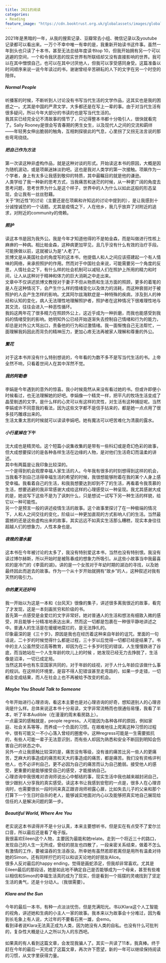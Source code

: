 ```yaml
---
title: 2021的阅读
categories:
- Reading
feature_image: "https://cdn.booktrust.org.uk/globalassets/images/global/stock-images/open-book-16x9.jpg?w=1200&h=675&quality=70&anchor=middlecenter"
---
```


2021年是黑暗的一年，从我的搜索记录、豆瓣常去小组、微信记录以及youtube记录都可以看出来。一万个不幸中唯一有幸的是，我重新开始读书这件事。虽然一年到头也只读了十本书，甚至无法总结年度读书top 10，但我开始拥有另一个可以逃避的空间，一个和令我厌恶的现实世界有所联结却又没有直接影响的世界。我可以在其中憎恨自己，也可以在其中讨厌他人，但我可以享受感同身受。这篇准备以时间顺序来说一说今年读过的书，谢谢曾经辛苦耕耘的人下的文字在另一个时空的陪伴。<br/>
##### Normal People
听播客的时候，不断听到人讨论没有书写当代生活的文学作品，这其实也是我的困惑之一。尤其是中国的严肃文学，大多都还是在写上一辈的事。由于对当代生活有很多疑问，所以今年大部分的书读的也是写当代生活的。<br/>
我其实已经完全记不清故事的情节了，只记得整本书都十分吸引人，很快就看完了。Sally Rooney是很会写青春期的男生女生，以及现代人之间的交流和羁绊——年轻男女伸出脆弱的触角，互相刺探彼此的气息，心里拐了又拐无法言说的那些弯弯绕绕。
##### 把自己作为方法
第一次读这种非虚构作品，就是这种对谈的形式。开始读这本书的原因，大概是因为随机波动，或是项飙迷妹淡豹吧。这也是我对人类学的第一次接触。项飙作为一个学者，身上有太多让我感到敬仰的特质，其中最瞩目的就是他的谦逊。<br/>
人类学给了我一种新的思考方式，当我痛苦和迷茫的时候，从一种更广阔的角度去思考问题，思考世界为什么是这个样子，世界中的人为什么以如此这般的形态呈现，会让我有一丝丝慰藉。<br/>
关于“附近性”的讨论（主要还是在项飙和许知远的讨论中提到的），是让我感到十分诚惶诚恐的一个话题。尤其是疫情之下，人在他乡，我几乎放弃了对附近的追求，对附近的community的倚赖。
##### 照护
读这本书是因为我外公。我是今年才知道他得的不是帕金森，而是叫做进行性核上麻痹的一种病。相比帕金森，这种病更加罕见，且几乎没有什么有效的治疗手段。可能换做以前，这就被认为是“人老了”。<br/>
凯博文是从美国社会的角度写的这本书，他提倡人和人之间应该搭建起一个有人情味的网络，来承担照护的作用。然而对于中国社会来说，可能需要另一个角度的反思，人情社会之下，有什么样的社会机制可以减轻人们在照护上所用的精力和时间，让人从这种对于精神和体力的巨大消耗之中走出来。<br/>
文章中不仅讲述凯博文教授对于妻子不但从物质和生活方面的照顾，更多的着笔的是人在这种情况下，会产生什么样的情绪变化以及体力的消耗，而这种衰弱对于被照护的人会产生怎样的影响。尤其阿尔兹海默症是一种特殊的疾病，涉及到人的神经和认知的变化，病人无法理性地理解照护者，照护者在这种情况下很难理性地与其交流，往往会进入一种恶性循环。<br/>
我妈这两年花了很多精力在照顾外公上，这近乎成为一种折磨，而我也能感受到我妈的情绪受到的影响。她明知外公已经开始逐渐失去控制自己情绪和行为的能力，却总是对外公大骂出口，责备他的行为和过激情绪。我一面惭愧自己无法帮忙，一面理解我妈因此而背负的精神压力，更加心疼无法再被家人理解和尊重的外公。
##### 繁花
对于这本书并没有什么特别想说的，今年看的为数不多不是写当代生活的书。上帝全然不响，只看着世间人在其中浑然不觉。
##### 我的阿勒泰
李娟是今年遇到的意外的惊喜。我小时候竟然从来没有看过她的书。但或许即便小时候看过，也无法理解她的好吧。李娟像一个精灵一样，把平凡的牧场生活变成了晶莹剔透的文字。是什么样的心灵可以有这样的灵性，对生活有这种捕捉呢。当然李娟或许不同意我的看法，因为这些文字都不是信手拈来的，都是她一点点用了很多技巧雕琢出来的。<br/>
生活太重太苦的时候就可以读读李娟吧。她有魔法可以吧苦难化为清晨的露水。
##### 小行星掉在下午
沈大成也是精灵哈。这个短篇小说集收集的是带有一些科幻或是奇幻色彩的故事，但大成想要探讨的是各种各样生活在边缘的人物，是对他们生活奇幻而温柔的讲述。<br/>
其中有两篇是让我印象比较深的。<br/>
一个是得到机会观摩幸福人家生活的人。今年我有很多的时刻想得到这样的机会，当我看不到自己活得幸福生活的希望的时候，我很想能够附着在我的某个人身上感受幸福。我看着自己的生活，和我我想要达到却到不了的生活，再看着令我羡慕的生活，想要逃避的我非常感谢大成给这样的心理感受以一种呈现。我尤其感谢大成的是，她说写下这些不是为了讽刺什么，只是想试一试写下另一种生活的样貌，给它以一种可能性。<br/>
另一个是预言一般的讲述疫情生活的故事。这个故事里探讨了在一种极端的情况下，人和人之间交往的变化，阶级以一种更加直观的方式影响人们的生活。当然最震撼的还是这些虚构出来的故事，其实远远不如真实生活那么糟糕，现实本身往往超越人们的想象力，人性本身也是。
##### 夜晚的潜水艇
这本书在今年被讨论的太多了，我没有特别爱这本书，当然也没有特别恨。我没有读过博尔赫斯，所以开始时是被陈春成的想象力所吸引。从这些小故事当中我最喜欢的是冷门的《李茵的湖》。讲的是一个女孩对于年幼时期的湖泊的寻找，以及她最终因此而逝去的故事。作为一个从十岁开始就拥有“故乡”的人，这种叙述对我有天然的吸引力。
##### 你的夏天还好吗
我一开始以为这是一本和《台风天》很像的集子，讲述很多离我很近的故事，看完了才发现，这是一本刻画贫穷和阶级的书。<br/>
首先第一点感受是金爱烂的文字非常好。她对普通人的生活和想法有细致入微的感受，并且能够十分精准地表达出来，然而这一切都是包裹在一种很平静地讲述之中。普通人的生活是在缓缓地腐烂的，是无法挣扎的。<br/>
印象最深的是《三十岁》，原因是我也在经历着这种来自年龄的诅咒。里面的一句话说，二十岁的时候觉得什么都是过程，三十岁以后觉得一切都已经是结果了。书中的主人公虽然受过高等教育，却因为在二十多岁时犯的错误，人生慢慢跌进了谷底，而当她站在一个人生年龄的坎儿上的时候 ，她发现已经无力去挣脱了，生活像是沼泽，一切已成定局。<br/>
当然这其中也有东亚国家共同的，对于年龄的歧视，对于人什么年龄应该做什么事的规训。在这样的环境里，是容不得人犯错误甚至走弯路的，如果一步走错，一切都会变成结果，而人在社会上也不再被给予改变的机会。
##### Maybe You Should Talk to Someone
今年开始进行心理咨询，看这本主要也是对心理咨询的好奇，想知道别人的心理咨询是什么样。总体来说这本书十分易读，文字非常流畅而也很通俗易懂，我看了半本，听了半本Audible（在漫漫的周末看房路上）。<br/>
一点最深的感触就是，people regress。人可能因为各种各样的原因，例如家庭、社会关系等等，而养成一个负面的习惯。在艰难地往上爬离这种习惯的过程中，很有可能又一不小心落入曾经的圈套中。这种regress可能是一生需要抵抗的，有些人可能一辈子无法意识到，而有些人却因为熟悉和安全不断回到明知会伤害自己的状态之中。<br/>
另外一点让我感触比较深的是，痛苦没有等级，没有谁的痛苦比另一些人的更痛苦，芝麻大的事造成的痛苦和天大的事造成的痛苦，都是痛苦。我们没有资格评判他人，也不必评判自己，更不必因为自己的痛苦而认为自己脆弱。接受他人的感受，更重要的是能够接受自己的感受，才能接纳自己。<br/>
心理咨询中我很难对咨询师说出心中郁结的事，现实生活中我也越来越封闭自己，很少跟别人分享我的真实感受。读这本书让我感到安慰的一点是，很多人在心理咨询时，也需要很长一段时间来真正跟咨询师袒露心扉，比如失去儿子的父亲和那个打算下一个生日时自杀的老人，能够诚实地面对内心以及能够把真实地自己展现给信任的人是解决问题的第一步。
##### Beautiful World, Where Are You
老实说这本书读得并不是十分认真，本来主要想听书，但是实在有点受不了爱尔兰口音，所以最后还是看了电子版。<br/>
我很喜欢Eileen这个人物，主要因为最能和她relate。走到一个将近三十的路口，发现自己的人生一无所成，曾经的朋友也四散了，一段亲密关系结束，做着不怎么有激情的工作，要被温吞的生活吞没。所幸她有虽然若即若离但是用所有温柔对待她的Simon，还有同样拧巴的可以和谈天论地的好朋友Alice。<br/>
很多人反对最后的happy ending，觉得是画蛇添足，但我却非常喜欢。尤其是Eileen最后的那段话，她是如此地不确定自己是否能够成为一个母亲，甚至有些难以相信和Simon的幸福生活真的成为了现实，但是看到一个摇摆的灵魂找到了坚定生活的勇气，还是十分动人。（我很需要）。
##### Klara and the Sun
今年的最后一本书，有种一点淡淡忧伤，但是充满阳光。书以Klara这个人工智能的视角，讲述她和生病的小主人一家的故事。我本来以为故事会十分难过，因为看到长毛象上有人说，大过年的不要看石黑一雄，会emo。<br/>
看到译者说Klara无法真正成为人类，因为她没有人类的自私。也没有什么可批判的，复杂性大概是让人之所以为人的东西吧。<br/><br/>
如果真的有人看到这篇文章，会发现我骗人了。其实一共读了11本，我真棒。终于赶在今年的最后一天完成了这篇文章，再次许下愿望，新的一年可以继续保持阅读的习惯，从文字里获得力量。


